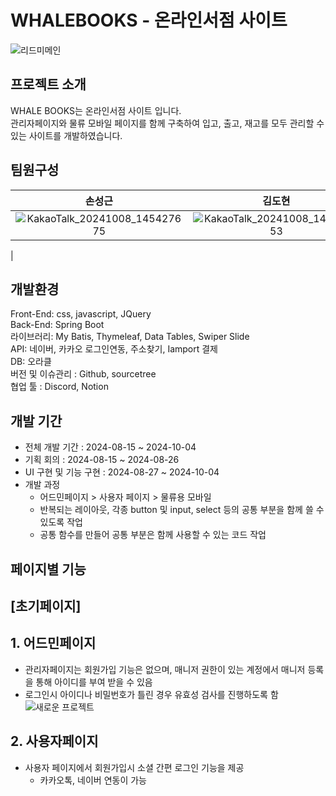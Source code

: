 # WHALEBOOKS - 온라인서점 사이트
![리드미메인](https://github.com/user-attachments/assets/1e3b59ad-7091-407a-bb59-6abcc6012a96)

## 프로젝트 소개
WHALE BOOKS는 온라인서점 사이트 입니다.<br>
관리자페이지와 물류 모바일 페이지를 함께 구축하여 입고, 출고, 재고를 모두 관리할 수 있는 사이트를 개발하였습니다. <br>

## 팀원구성
|손성근|김도현|홍기성|김시은|이혜진|
|:---------:|:---------:|:---------:|:---------:|:---------:|
|![KakaoTalk_20241008_145427675](https://github.com/user-attachments/assets/72d8e23a-4df0-42bd-899e-37e8ec4b42aa)|![KakaoTalk_20241008_144838253](https://github.com/user-attachments/assets/5c9aed47-b9f5-4221-a32f-877291e6d8e4)|![KakaoTalk_20241008_145214931](https://github.com/user-attachments/assets/0de20b8a-92b2-41d1-9abd-2dfe91b5cc58)|![KakaoTalk_20241008_145121507](https://github.com/user-attachments/assets/f47c532e-abc5-477d-8710-2b2c17d8cb00)|![KakaoTalk_20241008_150542200](https://github.com/user-attachments/assets/04e54234-4361-413a-b2dd-190258f94048)
|


## 개발환경
Front-End: css, javascript, JQuery<br>
Back-End: Spring Boot<br>
라이브러리: My Batis, Thymeleaf, Data Tables, Swiper Slide<br>
API: 네이버, 카카오 로그인연동, 주소찾기, Iamport 결제<br>
DB: 오라클<br>
버전 및 이슈관리 : Github, sourcetree<br>
협업 툴 : Discord, Notion<br>


## 개발 기간
* 전체 개발 기간 : 2024-08-15 ~ 2024-10-04
* 기획 회의 : 2024-08-15 ~ 2024-08-26
* UI 구현 및 기능 구현 : 2024-08-27 ~ 2024-10-04
* 개발 과정
  * 어드민페이지 > 사용자 페이지 > 물류용 모바일
  * 반복되는 레이아웃, 각종 button 및 input, select 등의 공통 부분을 함께 쓸 수 있도록 작업
  * 공통 함수를 만들어 공통 부분은 함께 사용할 수 있는 코드 작업

## 페이지별 기능
## [초기페이지]
## 1. 어드민페이지
* 관리자페이지는 회원가입 기능은 없으며, 매니저 권한이 있는 계정에서 매니저 등록을 통해 아이디를 부여 받을 수 있음
* 로그인시 아이디나 비밀번호가 틀린 경우 유효성 검사를 진행하도록 함
![새로운 프로젝트](https://github.com/user-attachments/assets/7e1e0272-5766-4c11-9d69-eec266055ed1)

## 2. 사용자페이지
* 사용자 페이지에서 회원가입시 소셜 간편 로그인 기능을 제공
  * 카카오톡, 네이버 연동이 가능 


